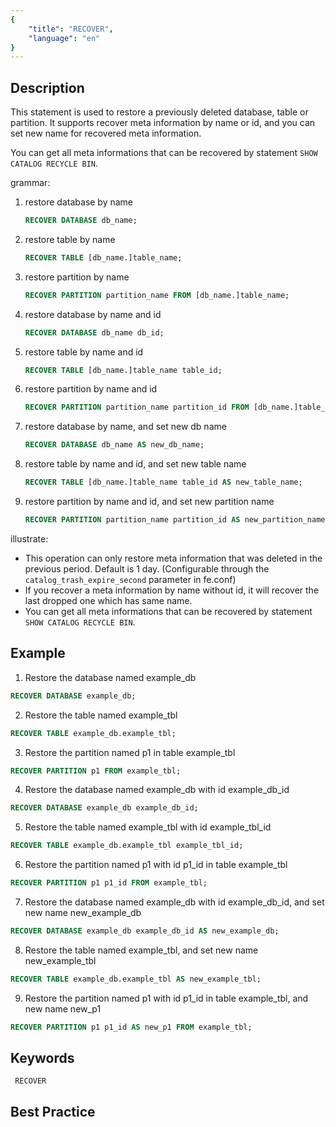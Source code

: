 ```yaml
---
{
    "title": "RECOVER",
    "language": "en"
}
---
```


<!--
Licensed to the Apache Software Foundation (ASF) under one
or more contributor license agreements.  See the NOTICE file
distributed with this work for additional information
regarding copyright ownership.  The ASF licenses this file
to you under the Apache License, Version 2.0 (the
"License"); you may not use this file except in compliance
with the License.  You may obtain a copy of the License at

  http://www.apache.org/licenses/LICENSE-2.0

Unless required by applicable law or agreed to in writing,
software distributed under the License is distributed on an
"AS IS" BASIS, WITHOUT WARRANTIES OR CONDITIONS OF ANY
KIND, either express or implied.  See the License for the
specific language governing permissions and limitations
under the License.
-->


## Description

This statement is used to restore a previously deleted database, table or partition. It supports recover meta information by name or id, and you can set new name for recovered meta information.

You can get all meta informations that can be recovered by statement `SHOW CATALOG RECYCLE BIN`.

grammar:

1. restore database by name

   ```sql
   RECOVER DATABASE db_name;
   ```

2. restore table by name

   ```sql
   RECOVER TABLE [db_name.]table_name;
   ```

 3. restore partition by name

    ```sql
    RECOVER PARTITION partition_name FROM [db_name.]table_name;
    ```

4. restore database by name and id

   ```sql
   RECOVER DATABASE db_name db_id;
   ```

5. restore table by name and id

   ```sql
   RECOVER TABLE [db_name.]table_name table_id;
   ```

6. restore partition by name and id

   ```sql
   RECOVER PARTITION partition_name partition_id FROM [db_name.]table_name;
   ```   

7. restore database by name, and set new db name

   ```sql
   RECOVER DATABASE db_name AS new_db_name;
   ```

8. restore table by name and id, and set new table name

   ```sql
   RECOVER TABLE [db_name.]table_name table_id AS new_table_name;
   ```

9. restore partition by name and id, and set new partition name

   ```sql
   RECOVER PARTITION partition_name partition_id AS new_partition_name FROM [db_name.]table_name;
   ```  

illustrate:

- This operation can only restore meta information that was deleted in the previous period. Default is 1 day. (Configurable through the `catalog_trash_expire_second` parameter in fe.conf)
- If you recover a meta information by name without id, it will recover the last dropped one which has same name.
- You can get all meta informations that can be recovered by statement `SHOW CATALOG RECYCLE BIN`.

## Example

1. Restore the database named example_db

```sql
RECOVER DATABASE example_db;
```

2. Restore the table named example_tbl

```sql
RECOVER TABLE example_db.example_tbl;
```

3. Restore the partition named p1 in table example_tbl

```sql
RECOVER PARTITION p1 FROM example_tbl;
```

4. Restore the database named example_db with id example_db_id

```sql
RECOVER DATABASE example_db example_db_id;
```

5. Restore the table named example_tbl with id example_tbl_id

```sql
RECOVER TABLE example_db.example_tbl example_tbl_id;
```

6. Restore the partition named p1 with id p1_id in table example_tbl

```sql
RECOVER PARTITION p1 p1_id FROM example_tbl;
```

7. Restore the database named example_db with id example_db_id, and set new name new_example_db

```sql
RECOVER DATABASE example_db example_db_id AS new_example_db;
```

8. Restore the table named example_tbl, and set new name new_example_tbl

```sql
RECOVER TABLE example_db.example_tbl AS new_example_tbl;
```

9. Restore the partition named p1 with id p1_id in table example_tbl, and new name new_p1

```sql
RECOVER PARTITION p1 p1_id AS new_p1 FROM example_tbl;
```

## Keywords

     RECOVER

## Best Practice


